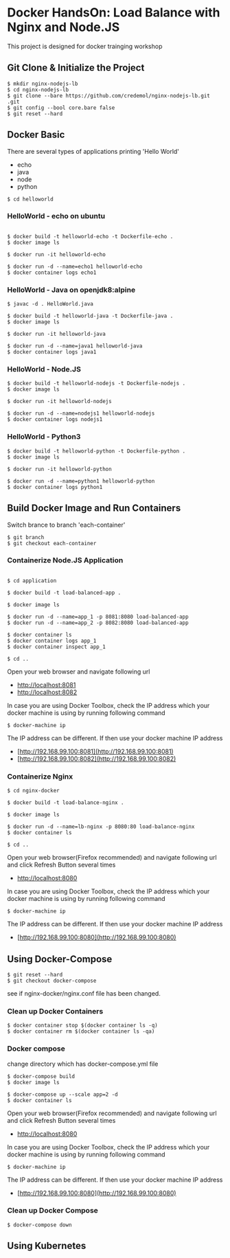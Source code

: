# Docker HandsOn: Load Balance with Nginx and Node.JS
This project is designed for docker trainging workshop


## Git Clone & Initialize the Project
```
$ mkdir nginx-nodejs-lb
$ cd nginx-nodejs-lb
$ git clone --bare https://github.com/credemol/nginx-nodejs-lb.git .git
$ git config --bool core.bare false
$ git reset --hard
```

## Docker Basic

There are several types of applications printing 'Hello World'
* echo 
* java
* node
* python

```
$ cd helloworld
```

### HelloWorld - echo on ubuntu

```

$ docker build -t helloworld-echo -t Dockerfile-echo .
$ docker image ls

$ docker run -it helloworld-echo

$ docker run -d --name=echo1 helloworld-echo
$ docker container logs echo1
```

### HelloWorld - Java on openjdk8:alpine

```
$ javac -d . HelloWorld.java

$ docker build -t helloworld-java -t Dockerfile-java .
$ docker image ls

$ docker run -it helloworld-java

$ docker run -d --name=java1 helloworld-java
$ docker container logs java1
```

### HelloWorld - Node.JS

```
$ docker build -t helloworld-nodejs -t Dockerfile-nodejs .
$ docker image ls 

$ docker run -it helloworld-nodejs

$ docker run -d --name=nodejs1 helloworld-nodejs
$ docker container logs nodejs1
```

### HelloWorld - Python3

```
$ docker build -t helloworld-python -t Dockerfile-python .
$ docker image ls

$ docker run -it helloworld-python

$ docker run -d --name=python1 helloworld-python
$ docker container logs python1
```


## Build Docker Image and Run Containers
Switch brance to branch 'each-container'

```
$ git branch
$ git checkout each-container
```

### Containerize Node.JS Application 
```

$ cd application

$ docker build -t load-balanced-app .

$ docker image ls

$ docker run -d --name=app_1 -p 8081:8080 load-balanced-app
$ docker run -d --name=app_2 -p 8082:8080 load-balanced-app

$ docker container ls
$ docker container logs app_1
$ docker container inspect app_1

$ cd ..
```
Open your web browser and navigate following url
* [http://localhost:8081](http://localhost:8081)
* [http://localhost:8082](http://localhost:8082)

In case you are using Docker Toolbox, check the IP address which your docker machine is using by running following command

```
$ docker-machine ip
```
The IP address can be different. If then use your docker machine IP address
* [http://192.168.99.100:8081](http://192.168.99.100:8081)
* [http://192.168.99.100:8082](http://192.168.99.100:8082)

### Containerize Nginx
```
$ cd nginx-docker

$ docker build -t load-balance-nginx .

$ docker image ls

$ docker run -d --name=lb-nginx -p 8080:80 load-balance-nginx
$ docker container ls

$ cd ..
```

Open your web browser(Firefox recommended) and navigate following url and click Refresh Button several times
* [http://localhost:8080](http://localhost:8080)

In case you are using Docker Toolbox, check the IP address which your docker machine is using by running following command

```
$ docker-machine ip
```
The IP address can be different. If then use your docker machine IP address
* [http://192.168.99.100:8080](http://192.168.99.100:8080)

## Using Docker-Compose

```
$ git reset --hard
$ git checkout docker-compose
```

see if nginx-docker/nginx.conf file has been changed.

### Clean up Docker Containers 
```
$ docker container stop $(docker container ls -q)
$ docker container rm $(docker container ls -qa)
```

### Docker compose
change directory which has docker-compose.yml file

```
$ docker-compose build
$ docker image ls

$ docker-compose up --scale app=2 -d
$ docker container ls
```

Open your web browser(Firefox recommended) and navigate following url and click Refresh Button several times
* [http://localhost:8080](http://localhost:8080)

In case you are using Docker Toolbox, check the IP address which your docker machine is using by running following command

```
$ docker-machine ip
```
The IP address can be different. If then use your docker machine IP address
* [http://192.168.99.100:8080](http://192.168.99.100:8080)



### Clean up Docker Compose
```
$ docker-compose down
```

## Using Kubernetes
